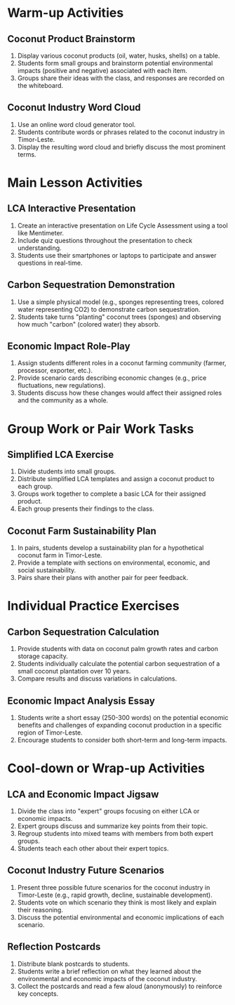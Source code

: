 # Warm-up Activities

## Coconut Product Brainstorm
1. Display various coconut products (oil, water, husks, shells) on a table.
2. Students form small groups and brainstorm potential environmental impacts (positive and negative) associated with each item.
3. Groups share their ideas with the class, and responses are recorded on the whiteboard.

## Coconut Industry Word Cloud
1. Use an online word cloud generator tool.
2. Students contribute words or phrases related to the coconut industry in Timor-Leste.
3. Display the resulting word cloud and briefly discuss the most prominent terms.

# Main Lesson Activities

## LCA Interactive Presentation
1. Create an interactive presentation on Life Cycle Assessment using a tool like Mentimeter.
2. Include quiz questions throughout the presentation to check understanding.
3. Students use their smartphones or laptops to participate and answer questions in real-time.

## Carbon Sequestration Demonstration
1. Use a simple physical model (e.g., sponges representing trees, colored water representing CO2) to demonstrate carbon sequestration.
2. Students take turns "planting" coconut trees (sponges) and observing how much "carbon" (colored water) they absorb.

## Economic Impact Role-Play
1. Assign students different roles in a coconut farming community (farmer, processor, exporter, etc.).
2. Provide scenario cards describing economic changes (e.g., price fluctuations, new regulations).
3. Students discuss how these changes would affect their assigned roles and the community as a whole.

# Group Work or Pair Work Tasks

## Simplified LCA Exercise
1. Divide students into small groups.
2. Distribute simplified LCA templates and assign a coconut product to each group.
3. Groups work together to complete a basic LCA for their assigned product.
4. Each group presents their findings to the class.

## Coconut Farm Sustainability Plan
1. In pairs, students develop a sustainability plan for a hypothetical coconut farm in Timor-Leste.
2. Provide a template with sections on environmental, economic, and social sustainability.
3. Pairs share their plans with another pair for peer feedback.

# Individual Practice Exercises

## Carbon Sequestration Calculation
1. Provide students with data on coconut palm growth rates and carbon storage capacity.
2. Students individually calculate the potential carbon sequestration of a small coconut plantation over 10 years.
3. Compare results and discuss variations in calculations.

## Economic Impact Analysis Essay
1. Students write a short essay (250-300 words) on the potential economic benefits and challenges of expanding coconut production in a specific region of Timor-Leste.
2. Encourage students to consider both short-term and long-term impacts.

# Cool-down or Wrap-up Activities

## LCA and Economic Impact Jigsaw
1. Divide the class into "expert" groups focusing on either LCA or economic impacts.
2. Expert groups discuss and summarize key points from their topic.
3. Regroup students into mixed teams with members from both expert groups.
4. Students teach each other about their expert topics.

## Coconut Industry Future Scenarios
1. Present three possible future scenarios for the coconut industry in Timor-Leste (e.g., rapid growth, decline, sustainable development).
2. Students vote on which scenario they think is most likely and explain their reasoning.
3. Discuss the potential environmental and economic implications of each scenario.

## Reflection Postcards
1. Distribute blank postcards to students.
2. Students write a brief reflection on what they learned about the environmental and economic impacts of the coconut industry.
3. Collect the postcards and read a few aloud (anonymously) to reinforce key concepts.